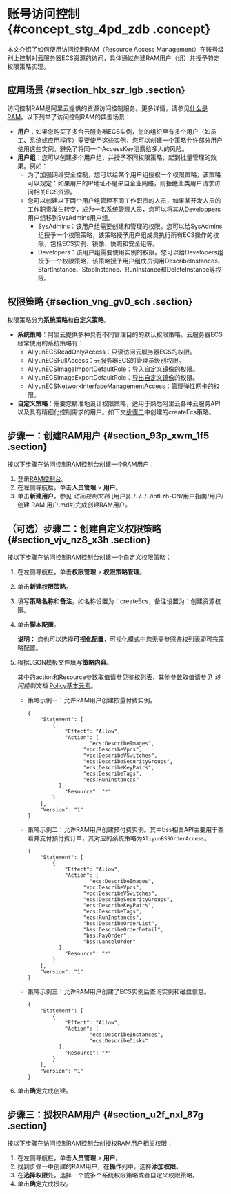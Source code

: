 # 账号访问控制 {#concept_stg_4pd_zdb .concept}

本文介绍了如何使用访问控制RAM（Resource Access Management）在账号级别上控制对云服务器ECS资源的访问，具体通过创建RAM用户（组）并授予特定权限策略实现。

## 应用场景 {#section_hlx_szr_lgb .section}

访问控制RAM是阿里云提供的资源访问控制服务。更多详情，请参见[什么是RAM](../../../../intl.zh-CN/产品简介/什么是RAM.md)。以下列举了访问控制RAM的典型场景：

-   **用户**：如果您购买了多台云服务器ECS实例，您的组织里有多个用户（如员工、系统或应用程序）需要使用这些实例，您可以创建一个策略允许部分用户使用这些实例。避免了将同一个AccessKey泄露给多人的风险。
-   **用户组**：您可以创建多个用户组，并授予不同权限策略，起到批量管理的效果。例如：
    -   为了加强网络安全控制，您可以给某个用户组授权一个权限策略，该策略可以规定：如果用户的IP地址不是来自企业网络，则拒绝此类用户请求访问相关ECS资源。
    -   您可以创建以下两个用户组管理不同工作职责的人员，如果某开发人员的工作职责发生转变，成为一名系统管理人员，您可以将其从Developpers用户组移到SysAdmins用户组。
        -   SysAdmins：该用户组需要创建和管理的权限。您可以给SysAdmins组授予一个权限策略，该策略授予用户组成员执行所有ECS操作的权限，包括ECS实例、镜像、快照和安全组等。
        -   Developers：该用户组需要使用实例的权限。您可以给Developers组授予一个权限策略，该策略授予用户组成员调用DescribeInstances、StartInstance、StopInstance、RunInstance和DeleteInstance等权限。

## 权限策略 {#section_vng_gv0_sch .section}

权限策略分为**系统策略**和**自定义策略**。

-   **系统策略**：阿里云提供多种具有不同管理目的的默认权限策略。云服务器ECS经常使用的系统策略有：
    -   AliyunECSReadOnlyAccess：只读访问云服务器ECS的权限。
    -   AliyunECSFullAccess：云服务器ECS的管理员级别权限。
    -   AliyunECSImageImportDefaultRole：[导入自定义镜像](../../../../intl.zh-CN/镜像/自定义镜像/导入镜像/导入自定义镜像.md#)的权限。
    -   AliyunECSImageExportDefaultRole：[导出自定义镜像](../../../../intl.zh-CN/镜像/自定义镜像/导出镜像.md#)的权限。
    -   AliyunECSNetworkInterfaceManagementAccess：管理[弹性网卡](../../../../intl.zh-CN/网络/弹性网卡/弹性网卡概述.md#)的权限。
-   **自定义策略**：需要您精准地设计权限策略，适用于熟悉阿里云各种云服务API以及具有精细化控制需求的用户。如下文[步骤二](#)中创建的createEcs策略。

## 步骤一：创建RAM用户 {#section_93p_xwm_1f5 .section}

按以下步骤在访问控制RAM控制台创建一个RAM用户：

1.  登录[RAM控制台](https://ram.console.aliyun.com/policies/new)。
2.  在左侧导航栏，单击**人员管理** \> **用户**。
3.  单击**新建用户**，参见 *访问控制文档* [用户](../../../../intl.zh-CN/用户指南/用户/创建 RAM 用户.md#)完成创建RAM用户。

## （可选）步骤二：创建自定义权限策略 {#section_vjv_nz8_x3h .section}

按以下步骤在访问控制RAM控制台创建一个自定义权限策略：

1.  在左侧导航栏，单击**权限管理** \> **权限策略管理**。
2.  单击**新建权限策略**。
3.  填写**策略名称**和**备注**，如名称设置为：createEcs，备注设置为：创建资源权限。
4.  单击**脚本配置**。

    **说明：** 您也可以选择**可视化配置**，可视化模式中您无需参照[鉴权列表](../../../../intl.zh-CN/API参考/鉴权规则.md#)即可完策略配置。

5.  根据JSON模板文件填写**策略内容**。

    其中的action和Resource参数取值请参见[鉴权列表](../../../../intl.zh-CN/API参考/鉴权规则.md#)，其他参数取值请参见 *访问控制文档* [Policy基本元素](../../../../intl.zh-CN/用户指南/权限策略/权限策略语言/权限策略基本元素.md#)。

    -   策略示例一：允许RAM用户创建按量付费实例。

        ``` {#codeblock_2dl_2rw_333}
        {
            "Statement": [
                {
                    "Effect": "Allow",
                    "Action": [
                            "ecs:DescribeImages", 
                          "vpc:DescribeVpcs", 
                          "vpc:DescribeVSwitches", 
                          "ecs:DescribeSecurityGroups", 
                          "ecs:DescribeKeyPairs",
                          "ecs:DescribeTags", 
                          "ecs:RunInstances"
                  ],
                    "Resource": "*"
                }
            ],
            "Version": "1"
        }
        ```

    -   策略示例二：允许RAM用户创建预付费实例。其中bss相关API主要用于查看并支付预付费订单，其对应的系统策略为`AliyunBSSOrderAccess`。

        ``` {#codeblock_alp_hks_kfy}
        {
            "Statement": [
                {
                    "Effect": "Allow",
                    "Action": [
                            "ecs:DescribeImages", 
                          "vpc:DescribeVpcs", 
                          "vpc:DescribeVSwitches", 
                          "ecs:DescribeSecurityGroups", 
                          "ecs:DescribeKeyPairs",
                          "ecs:DescribeTags", 
                          "ecs:RunInstances",
                          "bss:DescribeOrderList",
                          "bss:DescribeOrderDetail",
                          "bss:PayOrder",
                          "bss:CancelOrder"
                  ],
                    "Resource": "*"
                }
            ],
            "Version": "1"
        }
        ```

    -   策略示例三：允许RAM用户创建了ECS实例后查询实例和磁盘信息。

        ``` {#codeblock_ndb_jdu_67h}
        {
            "Statement": [
                {
                    "Effect": "Allow",
                    "Action": [
                            "ecs:DescribeInstances", 
                            "ecs:DescribeDisks"
                  ],
                    "Resource": "*"
                }
            ],
            "Version": "1"
        }
        ```

6.  单击**确定**完成创建。

## 步骤三：授权RAM用户 {#section_u2f_nxl_87g .section}

按以下步骤在访问控制RAM控制台创授权RAM用户相关权限：

1.  在左侧导航栏，单击**人员管理** \> **用户**。
2.  找到步骤一中创建的RAM用户，在**操作**列中，选择**添加权限**。
3.  在**选择权限**处，选择一个或多个系统权限策略或者自定义权限策略。
4.  单击**确定**完成授权。

